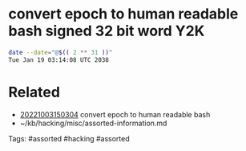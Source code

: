 # convert epoch to human readable bash signed 32 bit word Y2K
```bash
date --date="@$(( 2 ** 31 ))"
Tue Jan 19 03:14:08 UTC 2038
```

# Related
- [20221003150304](/zet/20221003150304/README.md) convert epoch to human readable bash
- ~/kb/hacking/misc/assorted-information.md

Tags:
    #assorted #hacking #assorted
